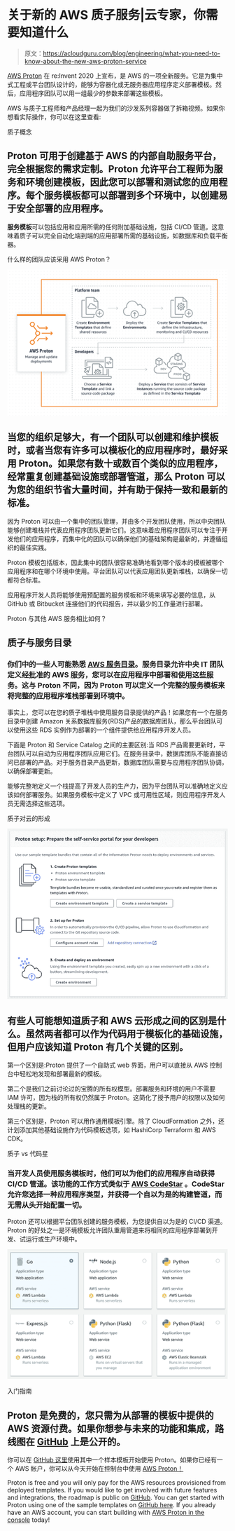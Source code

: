 # 关于新的 AWS 质子服务|云专家，你需要知道什么

> 原文：<https://acloudguru.com/blog/engineering/what-you-need-to-know-about-the-new-aws-proton-service>

[AWS Proton](https://aws.amazon.com/proton/) 在 re:Invent 2020 上宣布，是 AWS 的一项全新服务。它是为集中式工程或平台团队设计的，能够为容器化或无服务器应用程序定义部署模板。然后，应用程序团队可以用一组最少的参数来部署这些模板。

AWS 与质子工程师和产品经理一起为我们的沙发系列容器做了拆箱视频。如果你想看实际操作，你可以在这里查看:

质子概念

## Proton 可用于创建基于 AWS 的内部自助服务平台，完全根据您的需求定制。Proton 允许平台工程师为服务和环境创建模板，因此您可以部署和测试您的应用程序。每个服务模板都可以部署到多个**环境**中，以创建易于安全部署的应用程序。

**服务模板**可以包括应用和应用所需的任何附加基础设施，包括 CI/CD 管道。这意味着质子可以完全自动化端到端的应用部署所需的基础设施，如数据库和负载平衡器。

什么样的团队应该采用 AWS Proton？

![](img/36032e8a39b89cece1df6610e2143915.png)

## 当您的组织足够大，有一个团队可以创建和维护模板时，或者当您有许多可以模板化的应用程序时，最好采用 Proton。如果您有数十或数百个类似的应用程序，经常重复创建基础设施或部署管道，那么 Proton 可以为您的组织节省大量时间，并有助于保持一致和最新的标准。

因为 Proton 可以由一个集中的团队管理，并由多个开发团队使用，所以中央团队能够创建堆栈并代表应用程序团队更新它们。这意味着应用程序团队可以专注于开发他们的应用程序，而集中化的团队可以确保他们的基础架构是最新的，并遵循组织的最佳实践。

Proton 模板包括版本，因此集中的团队很容易准确地看到哪个版本的模板被哪个应用程序和在哪个环境中使用。平台团队可以代表应用团队更新堆栈，以确保一切都符合标准。

应用程序开发人员将能够使用预配置的服务模板和环境来填写必要的信息，从 GitHub 或 Bitbucket 连接他们的代码报告，并以最少的工作量进行部署。

Proton 与其他 AWS 服务相比如何？

## 质子与服务目录

### 你们中的一些人可能熟悉 [AWS 服务目录](https://aws.amazon.com/servicecatalog/)。服务目录允许中央 IT 团队定义经批准的 AWS 服务，您可以在应用程序中部署和使用这些服务。这与 Proton 不同，因为 Proton 可以定义一个完整的服务模板来将完整的应用程序堆栈部署到环境中。

事实上，您可以在您的质子堆栈中使用服务目录提供的产品！如果您有一个在服务目录中创建 Amazon 关系数据库服务(RDS)产品的数据库团队，那么平台团队可以使用这些 RDS 实例作为部署的一个组件提供给应用程序开发人员。

下面是 Proton 和 Service Catalog 之间的主要区别:当 RDS 产品需要更新时，平台团队可以自动为应用程序团队应用它们。在服务目录中，数据库团队不能直接访问已部署的产品。对于服务目录产品更新，数据库团队需要与应用程序团队协调，以确保部署更新。

能够完整地定义一个栈提高了开发人员的生产力，因为平台团队可以准确地定义应该如何部署服务。如果服务模板中定义了 VPC 或可用性区域，则应用程序开发人员无需选择这些选项。

质子对云的形成

![](img/8004f2c8ef95a262979ab51c80b961f7.png)

## 有些人可能想知道质子和 AWS 云形成之间的区别是什么。虽然两者都可以作为代码用于模板化的基础设施，但用户应该知道 Proton 有几个关键的区别。

第一个区别是:Proton 提供了一个自助式 web 界面，用户可以直接从 AWS 控制台中轻松地发现和部署最新的模板。

第二个是我们之前讨论过的宝腾的所有权模型。部署服务和环境的用户不需要 IAM 许可，因为栈的所有权仍然属于 Proton。这简化了授予用户的权限以及如何处理栈的更新。

第三个区别是，Proton 可以用作通用模板引擎。除了 CloudFormation 之外，还计划添加其他基础设施作为代码模板选项，如 HashiCorp Terraform 和 AWS CDK。

质子 vs 代码星

### 当开发人员使用服务模板时，他们可以为他们的应用程序自动获得 CI/CD 管道。该功能的工作方式类似于 [AWS CodeStar](https://aws.amazon.com/codestar/) 。CodeStar 允许您选择一种应用程序类型，并获得一个自以为是的构建管道，而无需从头开始配置一切。

Proton 还可以根据平台团队创建的服务模板，为您提供自以为是的 CI/CD 渠道。Proton 的好处之一是环境模板允许团队重用管道来将相同的应用程序部署到开发、试运行或生产环境中。

![](img/7b4055220e630958cba76896d5253fc0.png)

入门指南

## Proton 是免费的，您只需为从部署的模板中提供的 AWS 资源付费。如果你想参与未来的功能和集成，路线图在 [GitHub](https://github.com/aws/aws-proton-public-roadmap/projects/1) 上是公开的。
你可以在 [GitHub 这里](https://github.com/aws-samples/aws-proton-sample-templates)使用其中一个样本模板开始使用 Proton。如果你已经有一个 AWS 帐户，你可以从今天开始在控制台中使用 [AWS Proton！](https://console.aws.amazon.com/proton/home)

Proton is free and you will only pay for the AWS resources provisioned from deployed templates. If you would like to get involved with future features and integrations, the roadmap is public on [GitHub](https://github.com/aws/aws-proton-public-roadmap/projects/1).
You can get started with Proton using one of the sample templates on [GitHub here](https://github.com/aws-samples/aws-proton-sample-templates). If you already have an AWS account, you can start building with [AWS Proton in the console](https://console.aws.amazon.com/proton/home) today!